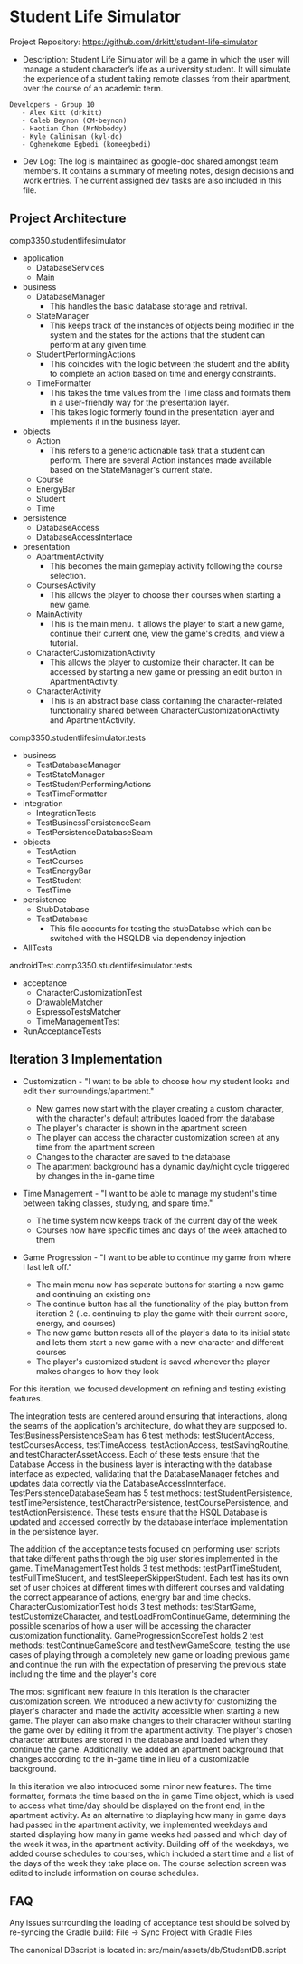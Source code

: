 # Student Life Simulator
Project Repository: https://github.com/drkitt/student-life-simulator

* Description: Student Life Simulator will be a game in which the user will manage a student character’s life as a university student. It will simulate the experience of a student taking remote classes from their apartment, over the course of an academic term.

```
Developers - Group 10
   - Alex Kitt (drkitt)
   - Caleb Beynon (CM-beynon)
   - Haotian Chen (MrNoboddy)
   - Kyle Calinisan (kyl-dc)
   - Oghenekome Egbedi (komeegbedi)
```

* Dev Log: The log is maintained as google-doc shared amongst team members. It contains a summary of meeting notes, design decisions and work entries. The current assigned dev tasks are also included in this file.

## Project Architecture

comp3350.studentlifesimulator
   - application
      - DatabaseServices
      - Main
   - business
      - DatabaseManager
         - This handles the basic database storage and retrival.
      - StateManager
         - This keeps track of the instances of objects being modified in the system and the states for the actions that the student can perform at any given time.
      - StudentPerformingActions
         - This coincides with the logic between the student and the ability to complete an action based on time and energy constraints.
      - TimeFormatter
         - This takes the time values from the Time class and formats them in a user-friendly way for the presentation layer.
         - This takes logic formerly found in the presentation layer and implements it in the business layer.
   - objects
      - Action 
         - This refers to a generic actionable task that a student can perform. There are several Action instances made available based on the StateManager's current state.
      - Course
      - EnergyBar
      - Student
      - Time
   - persistence
      - DatabaseAccess
      - DatabaseAccessInterface
   - presentation
      - ApartmentActivity
         - This becomes the main gameplay activity following the course selection.
      - CoursesActivity
         - This allows the player to choose their courses when starting a new game.
      - MainActivity
         - This is the main menu. It allows the player to start a new game, continue their current one, view the game's credits, and view a tutorial.
      - CharacterCustomizationActivity
         - This allows the player to customize their character. It can be accessed by starting a new game or pressing an edit button in ApartmentActivity.
      - CharacterActivity
         - This is an abstract base class containing the character-related functionality shared between CharacterCustomizationActivity and ApartmentActivity.

comp3350.studentlifesimulator.tests
   - business
      - TestDatabaseManager
      - TestStateManager
      - TestStudentPerformingActions
      - TestTimeFormatter
   - integration
      - IntegrationTests
      - TestBusinessPersistenceSeam
      - TestPersistenceDatabaseSeam
   - objects
      - TestAction
      - TestCourses
      - TestEnergyBar
      - TestStudent
      - TestTime
   - persistence
      - StubDatabase
      - TestDatabase
         - This file accounts for testing the stubDatabse which can be switched with the HSQLDB via dependency injection
   - AllTests
   
androidTest.comp3350.studentlifesimulator.tests
   - acceptance
      - CharacterCustomizationTest
      - DrawableMatcher
      - EspressoTestsMatcher
      - TimeManagementTest
   - RunAcceptanceTests

## Iteration 3 Implementation

* Customization - "I want to be able to choose how my student looks and edit their surroundings/apartment."
   - New games now start with the player creating a custom character, with the character's default attributes loaded from the database
   - The player's character is shown in the apartment screen
   - The player can access the character customization screen at any time from the apartment screen
   - Changes to the character are saved to the database
   - The apartment background has a dynamic day/night cycle triggered by changes in the in-game time

* Time Management - "I want to be able to manage my student's time between taking classes, studying, and spare time."
   - The time system now keeps track of the current day of the week
   - Courses now have specific times and days of the week attached to them

* Game Progression - "I want to be able to continue my game from where I last left off."
   - The main menu now has separate buttons for starting a new game and continuing an existing one
   - The continue button has all the functionality of the play button from iteration 2 (i.e. continuing to play the game with their current score, energy, and courses)
   - The new game button resets all of the player's data to its initial state and lets them start a new game with a new character and different courses
   - The player's customized student is saved whenever the player makes changes to how they look

For this iteration, we focused development on refining and testing existing features.

The integration tests are centered around ensuring that interactions, along the seams of the application's architecture, do what they are supposed to.
TestBusinessPersistenceSeam has 6 test methods: testStudentAccess, testCoursesAccess, testTimeAccess, testActionAccess, testSavingRoutine, and testCharacterAssetAccess. Each of these tests ensure that the Database Access in the business layer is interacting with the database interface as expected, validating that the DatabaseManager fetches and updates data correctly via the DatabaseAccessInnterface.
TestPersistenceDatabaseSeam has 5 test methods: testStudentPersistence, testTimePersistence, testCharactrPersistence, testCoursePersistence, and testActionPersistence. These tests ensure that the HSQL Database is updated and accessed correctly by the database interface implementation in the persistence layer.

The addition of the acceptance tests focused on performing user scripts that take different paths through the big user stories implemented in the game. TimeManagementTest holds 3 test methods: testPartTimeStudent, testFullTimeStudent, and testSleeperSkipperStudent. Each test has its own set of user choices at different times with different courses and validating the correct appearance of actions, energry bar and time checks.
CharacterCustomizationTest holds 3 test methods: testStartGame, testCustomizeCharacter, and testLoadFromContinueGame, determining the possible scenarios of how a user will be accessing the character customization functionality.
GameProgressionScoreTest holds 2 test methods: testContinueGameScore and testNewGameScore, testing the use cases of playing through a completely new game or loading previous game and continue the run with the expectation of preserving the previous state including the time and the player's core

The most significant new feature in this iteration is the character customization screen. We introduced a new activity for customizing the player's character and made the activity accessible when starting a new game. The player can also make changes to their character without starting the game over by editing it from the apartment activity. The player's chosen character attributes are stored in the database and loaded when they continue the game. Additionally, we added an apartment background that changes according to the in-game time in lieu of a customizable background. 

In this iteration we also introduced some minor new features. The time formatter, formats the time based on the in game Time object, which is used to access what time/day should be displayed on the front end, in the apartment activity. As an alternative to displaying how many in game days had passed in the apartment activity, we implemented weekdays and started displaying how many in game weeks had passed and which day of the week it was, in the apartment activity. Building off of the weekdays, we added course schedules to courses, which included a start time and a list of the days of the week they take place on. The course selection screen was edited to include information on course schedules.

## FAQ
Any issues surrounding the loading of acceptance test should be solved by re-syncing the Gradle build:
File -> Sync Project with Gradle Files

The canonical DBscript is located in: 
src/main/assets/db/StudentDB.script
